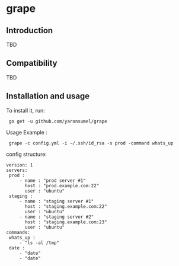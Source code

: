 # grape

 Introduction
 ------------

TBD

 Compatibility
 -------------

TBD

 Installation and usage
 ----------------------

 To install it, run:

     go get -u github.com/yaronsumel/grape

 Usage Example :

     grape -c config.yml -i ~/.ssh/id_rsa -s prod -command whats_up

config structure:

 ```
version: 1
servers:
  prod :
      - name : "prod server #1"
        host : "prod.example.com:22"
        user : "ubuntu"
  staging :
      - name : "staging server #1"
        host : "staging.example.com:22"
        user : "ubuntu"
      - name : "staging server #2"
        host : "staging.example.com:23"
        user : "ubuntu"
commands:
  whats_up :
      - "ls -al /tmp"
  date :
      - "date"
      - "date"
 ```